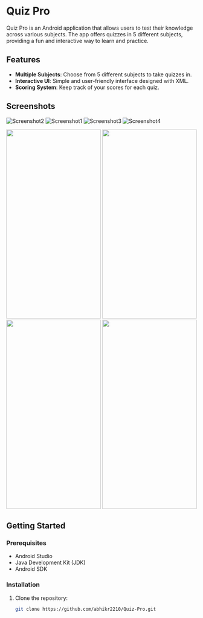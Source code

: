 # Quiz Pro

Quiz Pro is an Android application that allows users to test their knowledge across various subjects. The app offers quizzes in 5 different subjects, providing a fun and interactive way to learn and practice.

## Features

- **Multiple Subjects**: Choose from 5 different subjects to take quizzes in.
- **Interactive UI**: Simple and user-friendly interface designed with XML.
- **Scoring System**: Keep track of your scores for each quiz.

## Screenshots

![Screenshot2](https://github.com/abhikr2210/Quiz-Pro/assets/102261519/1c2588cb-2d8a-4a1f-8c20-cad48621fdba)
![Screenshot1](https://github.com/abhikr2210/Quiz-Pro/assets/102261519/24179b78-1e85-46ab-9e7c-e463596ea8d2)
![Screenshot3](https://github.com/abhikr2210/Quiz-Pro/assets/102261519/fbe2688d-61d3-45ba-8cd7-5945454c5eea)
![Screenshot4](https://github.com/abhikr2210/Quiz-Pro/assets/102261519/4ed7328d-0e7b-4bba-ab1b-1249582515b4)

<img src="https://github.com/abhikr2210/Quiz-Pro/assets/102261519/1c2588cb-2d8a-4a1f-8c20-cad48621fdba" width="250" height="500"> <img src="https://github.com/abhikr2210/Quiz-Pro/assets/102261519/24179b78-1e85-46ab-9e7c-e463596ea8d2" width="250" height="500"> <img src="https://github.com/abhikr2210/Quiz-Pro/assets/102261519/fbe2688d-61d3-45ba-8cd7-5945454c5eea" width="250" height="500"> <img src="https://github.com/abhikr2210/Quiz-Pro/assets/102261519/4ed7328d-0e7b-4bba-ab1b-1249582515b4" width="250" height="500">

## Getting Started

### Prerequisites

- Android Studio
- Java Development Kit (JDK)
- Android SDK

### Installation

1. Clone the repository:
   ```bash
   git clone https://github.com/abhikr2210/Quiz-Pro.git
